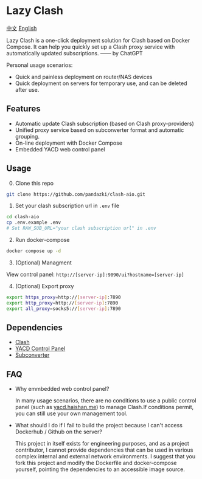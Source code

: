 # Lazy Clash

[中文](README-zh.md) [English](README.md)

Lazy Clash is a one-click deployment solution for Clash based on Docker Compose. It can help you quickly set up a Clash proxy service with automatically updated subscriptions. —— by ChatGPT

Personal usage scenarios:

- Quick and painless deployment on router/NAS devices
- Quick deployment on servers for temporary use, and can be deleted after use.

## Features

- Automatic update Clash subscription (based on Clash proxy-providers)
- Unified proxy service based on subconverter format and automatic grouping.
- On-line deployment with Docker Compose
- Embedded YACD web control panel

## Usage
0. Clone this repo

```bash
git clone https://github.com/pandazki/clash-aio.git
```

1. Set your clash subscription url in `.env` file

```bash
cd clash-aio
cp .env.example .env
# Set RAW_SUB_URL="your clash subscription url" in .env
```

2. Run docker-compose

```bash
docker compose up -d
```

3. (Optional) Managment

View control panel: `http://[server-ip]:9090/ui?hostname=[server-ip]`

4. (Optional) Export proxy

```bash
export https_proxy=http://[server-ip]:7890
export http_proxy=http://[server-ip]:7890
export all_proxy=socks5://[server-ip]:7890
```

## Dependencies

- [Clash](https://github.com/Dreamacro/clash)
- [YACD Control Panel](https://github.com/haishanh/yacd)
- [Subconverter](https://github.com/tindy2013/subconverter)

## FAQ

- Why emmbedded web control panel?

  In many usage scenarios, there are no conditions to use a public control panel (such as [yacd.haishan.me](http://yacd.haishan.me/)) to manage Clash.If conditions permit, you can still use your own management tool.

- What should I do if I fail to build the project because I can't access Dockerhub / Github on the server?

  This project in itself exists for engineering purposes, and as a project contributor, I cannot provide dependencies that can be used in various complex internal and external network environments. I suggest that you fork this project and modify the Dockerfile and docker-compose yourself, pointing the dependencies to an accessible image source.